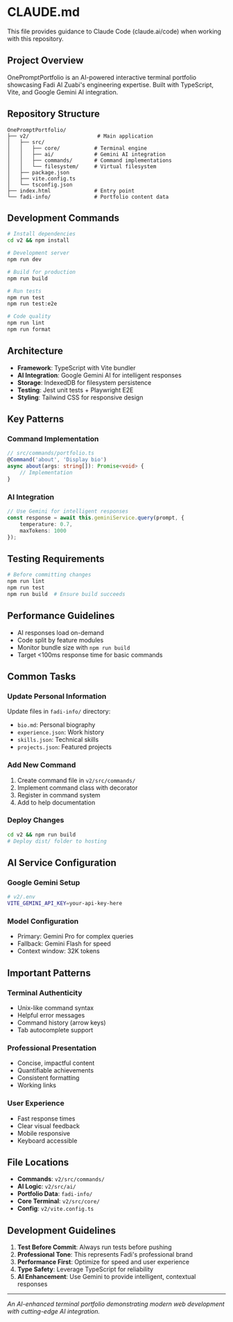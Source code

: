 # CLAUDE.md

This file provides guidance to Claude Code (claude.ai/code) when working with this repository.

## Project Overview

OnePromptPortfolio is an AI-powered interactive terminal portfolio showcasing Fadi Al Zuabi's engineering expertise. Built with TypeScript, Vite, and Google Gemini AI integration.

## Repository Structure

```
OnePromptPortfolio/
├── v2/                      # Main application
│   ├── src/
│   │   ├── core/           # Terminal engine
│   │   ├── ai/             # Gemini AI integration
│   │   ├── commands/       # Command implementations
│   │   └── filesystem/     # Virtual filesystem
│   ├── package.json
│   ├── vite.config.ts
│   └── tsconfig.json
├── index.html              # Entry point
└── fadi-info/              # Portfolio content data
```

## Development Commands

```bash
# Install dependencies
cd v2 && npm install

# Development server
npm run dev

# Build for production
npm run build

# Run tests
npm run test
npm run test:e2e

# Code quality
npm run lint
npm run format
```

## Architecture

- **Framework**: TypeScript with Vite bundler
- **AI Integration**: Google Gemini AI for intelligent responses
- **Storage**: IndexedDB for filesystem persistence
- **Testing**: Jest unit tests + Playwright E2E
- **Styling**: Tailwind CSS for responsive design

## Key Patterns

### Command Implementation
```typescript
// src/commands/portfolio.ts
@Command('about', 'Display bio')
async about(args: string[]): Promise<void> {
    // Implementation
}
```

### AI Integration
```typescript
// Use Gemini for intelligent responses
const response = await this.geminiService.query(prompt, {
    temperature: 0.7,
    maxTokens: 1000
});
```

## Testing Requirements

```bash
# Before committing changes
npm run lint
npm run test
npm run build  # Ensure build succeeds
```

## Performance Guidelines

- AI responses load on-demand
- Code split by feature modules
- Monitor bundle size with `npm run build`
- Target <100ms response time for basic commands

## Common Tasks

### Update Personal Information
Update files in `fadi-info/` directory:
- `bio.md`: Personal biography
- `experience.json`: Work history
- `skills.json`: Technical skills
- `projects.json`: Featured projects

### Add New Command
1. Create command file in `v2/src/commands/`
2. Implement command class with decorator
3. Register in command system
4. Add to help documentation

### Deploy Changes
```bash
cd v2 && npm run build
# Deploy dist/ folder to hosting
```

## AI Service Configuration

### Google Gemini Setup
```bash
# v2/.env
VITE_GEMINI_API_KEY=your-api-key-here
```

### Model Configuration
- Primary: Gemini Pro for complex queries
- Fallback: Gemini Flash for speed
- Context window: 32K tokens

## Important Patterns

### Terminal Authenticity
- Unix-like command syntax
- Helpful error messages
- Command history (arrow keys)
- Tab autocomplete support

### Professional Presentation
- Concise, impactful content
- Quantifiable achievements
- Consistent formatting
- Working links

### User Experience
- Fast response times
- Clear visual feedback
- Mobile responsive
- Keyboard accessible

## File Locations

- **Commands**: `v2/src/commands/`
- **AI Logic**: `v2/src/ai/`
- **Portfolio Data**: `fadi-info/`
- **Core Terminal**: `v2/src/core/`
- **Config**: `v2/vite.config.ts`

## Development Guidelines

1. **Test Before Commit**: Always run tests before pushing
2. **Professional Tone**: This represents Fadi's professional brand
3. **Performance First**: Optimize for speed and user experience
4. **Type Safety**: Leverage TypeScript for reliability
5. **AI Enhancement**: Use Gemini to provide intelligent, contextual responses

---

*An AI-enhanced terminal portfolio demonstrating modern web development with cutting-edge AI integration.*
